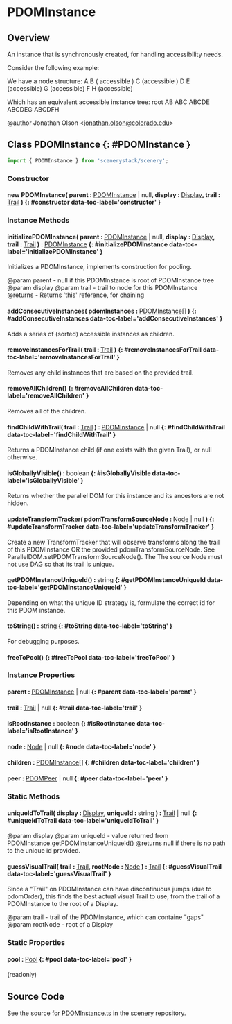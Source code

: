 # PDOMInstance

## Overview

An instance that is synchronously created, for handling accessibility needs.

Consider the following example:

We have a node structure:
A
 B ( accessible )
   C (accessible )
     D
       E (accessible)
        G (accessible)
       F
         H (accessible)


Which has an equivalent accessible instance tree:
root
 AB
   ABC
     ABCDE
       ABCDEG
     ABCDFH

@author Jonathan Olson &lt;jonathan.olson@colorado.edu&gt;

## Class PDOMInstance {: #PDOMInstance }


```js
import { PDOMInstance } from 'scenerystack/scenery';
```
### Constructor

#### new PDOMInstance( parent : <span style="font-weight: 400;">[PDOMInstance](../scenery/PDOMInstance.md) | <span style="color: hsla(calc(var(--md-hue) + 180deg),80%,40%,1);">null</span></span>, display : <span style="font-weight: 400;">[Display](../scenery/Display.md)</span>, trail : <span style="font-weight: 400;">[Trail](../scenery/Trail.md)</span> ) {: #constructor data-toc-label='constructor' }

### Instance Methods

#### initializePDOMInstance( parent : <span style="font-weight: 400;">[PDOMInstance](../scenery/PDOMInstance.md) | <span style="color: hsla(calc(var(--md-hue) + 180deg),80%,40%,1);">null</span></span>, display : <span style="font-weight: 400;">[Display](../scenery/Display.md)</span>, trail : <span style="font-weight: 400;">[Trail](../scenery/Trail.md)</span> ) : <span style="font-weight: 400;">[PDOMInstance](../scenery/PDOMInstance.md)</span> {: #initializePDOMInstance data-toc-label='initializePDOMInstance' }

Initializes a PDOMInstance, implements construction for pooling.

@param parent - null if this PDOMInstance is root of PDOMInstance tree
@param display
@param trail - trail to node for this PDOMInstance
@returns - Returns 'this' reference, for chaining

#### addConsecutiveInstances( pdomInstances : <span style="font-weight: 400;">[PDOMInstance](../scenery/PDOMInstance.md)[]</span> ) {: #addConsecutiveInstances data-toc-label='addConsecutiveInstances' }

Adds a series of (sorted) accessible instances as children.

#### removeInstancesForTrail( trail : <span style="font-weight: 400;">[Trail](../scenery/Trail.md)</span> ) {: #removeInstancesForTrail data-toc-label='removeInstancesForTrail' }

Removes any child instances that are based on the provided trail.

#### removeAllChildren() {: #removeAllChildren data-toc-label='removeAllChildren' }

Removes all of the children.

#### findChildWithTrail( trail : <span style="font-weight: 400;">[Trail](../scenery/Trail.md)</span> ) : <span style="font-weight: 400;">[PDOMInstance](../scenery/PDOMInstance.md) | <span style="color: hsla(calc(var(--md-hue) + 180deg),80%,40%,1);">null</span></span> {: #findChildWithTrail data-toc-label='findChildWithTrail' }

Returns a PDOMInstance child (if one exists with the given Trail), or null otherwise.

#### isGloballyVisible() : <span style="font-weight: 400;"><span style="color: hsla(calc(var(--md-hue) + 180deg),80%,40%,1);">boolean</span></span> {: #isGloballyVisible data-toc-label='isGloballyVisible' }

Returns whether the parallel DOM for this instance and its ancestors are not hidden.

#### updateTransformTracker( pdomTransformSourceNode : <span style="font-weight: 400;">[Node](../scenery/Node.md) | <span style="color: hsla(calc(var(--md-hue) + 180deg),80%,40%,1);">null</span></span> ) {: #updateTransformTracker data-toc-label='updateTransformTracker' }

Create a new TransformTracker that will observe transforms along the trail of this PDOMInstance OR
the provided pdomTransformSourceNode. See ParallelDOM.setPDOMTransformSourceNode(). The The source Node
must not use DAG so that its trail is unique.

#### getPDOMInstanceUniqueId() : <span style="font-weight: 400;"><span style="color: hsla(calc(var(--md-hue) + 180deg),80%,40%,1);">string</span></span> {: #getPDOMInstanceUniqueId data-toc-label='getPDOMInstanceUniqueId' }

Depending on what the unique ID strategy is, formulate the correct id for this PDOM instance.

#### toString() : <span style="font-weight: 400;"><span style="color: hsla(calc(var(--md-hue) + 180deg),80%,40%,1);">string</span></span> {: #toString data-toc-label='toString' }

For debugging purposes.

#### freeToPool() {: #freeToPool data-toc-label='freeToPool' }

### Instance Properties

#### parent : <span style="font-weight: 400;">[PDOMInstance](../scenery/PDOMInstance.md) | <span style="color: hsla(calc(var(--md-hue) + 180deg),80%,40%,1);">null</span></span> {: #parent data-toc-label='parent' }

#### trail : <span style="font-weight: 400;">[Trail](../scenery/Trail.md) | <span style="color: hsla(calc(var(--md-hue) + 180deg),80%,40%,1);">null</span></span> {: #trail data-toc-label='trail' }

#### isRootInstance : <span style="font-weight: 400;"><span style="color: hsla(calc(var(--md-hue) + 180deg),80%,40%,1);">boolean</span></span> {: #isRootInstance data-toc-label='isRootInstance' }

#### node : <span style="font-weight: 400;">[Node](../scenery/Node.md) | <span style="color: hsla(calc(var(--md-hue) + 180deg),80%,40%,1);">null</span></span> {: #node data-toc-label='node' }

#### children : <span style="font-weight: 400;">[PDOMInstance](../scenery/PDOMInstance.md)[]</span> {: #children data-toc-label='children' }

#### peer : <span style="font-weight: 400;">[PDOMPeer](../scenery/PDOMPeer.md) | <span style="color: hsla(calc(var(--md-hue) + 180deg),80%,40%,1);">null</span></span> {: #peer data-toc-label='peer' }

### Static Methods

#### uniqueIdToTrail( display : <span style="font-weight: 400;">[Display](../scenery/Display.md)</span>, uniqueId : <span style="font-weight: 400;"><span style="color: hsla(calc(var(--md-hue) + 180deg),80%,40%,1);">string</span></span> ) : <span style="font-weight: 400;">[Trail](../scenery/Trail.md) | <span style="color: hsla(calc(var(--md-hue) + 180deg),80%,40%,1);">null</span></span> {: #uniqueIdToTrail data-toc-label='uniqueIdToTrail' }

@param display
@param uniqueId - value returned from PDOMInstance.getPDOMInstanceUniqueId()
@returns null if there is no path to the unique id provided.

#### guessVisualTrail( trail : <span style="font-weight: 400;">[Trail](../scenery/Trail.md)</span>, rootNode : <span style="font-weight: 400;">[Node](../scenery/Node.md)</span> ) : <span style="font-weight: 400;">[Trail](../scenery/Trail.md)</span> {: #guessVisualTrail data-toc-label='guessVisualTrail' }

Since a "Trail" on PDOMInstance can have discontinuous jumps (due to pdomOrder), this finds the best
actual visual Trail to use, from the trail of a PDOMInstance to the root of a Display.

@param trail - trail of the PDOMInstance, which can containe "gaps"
@param rootNode - root of a Display

### Static Properties

#### pool : <span style="font-weight: 400;">[Pool](../phet-core/Pool.md)</span> {: #pool data-toc-label='pool' }

(readonly)



## Source Code

See the source for [PDOMInstance.ts](https://github.com/phetsims/scenery/blob/main/js/accessibility/pdom/PDOMInstance.ts) in the [scenery](https://github.com/phetsims/scenery) repository.
